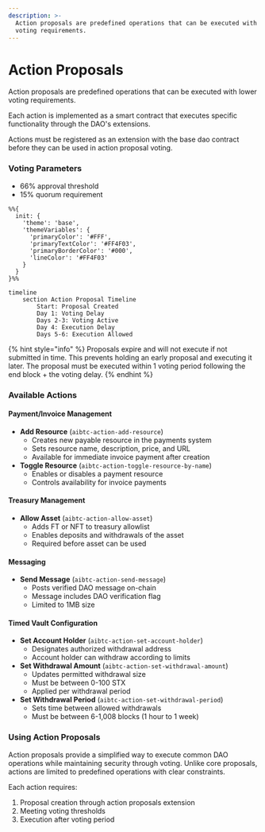 ```yaml
---
description: >-
  Action proposals are predefined operations that can be executed with lower
  voting requirements.
---
```


# Action Proposals

Action proposals are predefined operations that can be executed with lower voting requirements.

Each action is implemented as a smart contract that executes specific functionality through the DAO's extensions.

Actions must be registered as an extension with the base dao contract before they can be used in action proposal voting.

### Voting Parameters

- 66% approval threshold
- 15% quorum requirement

```mermaid
%%{
  init: {
    'theme': 'base',
    'themeVariables': {
      'primaryColor': '#FFF',
      'primaryTextColor': '#FF4F03',
      'primaryBorderColor': '#000',
      'lineColor': '#FF4F03'
    }
  }
}%%

timeline
    section Action Proposal Timeline
        Start: Proposal Created
        Day 1: Voting Delay
        Days 2-3: Voting Active
        Day 4: Execution Delay
        Days 5-6: Execution Allowed
```

{% hint style="info" %}
Proposals expire and will not execute if not submitted in time. This prevents holding an early proposal and executing it later. The proposal must be executed within 1 voting period following the end block + the voting delay.
{% endhint %}

### Available Actions

#### Payment/Invoice Management

- **Add Resource** (`aibtc-action-add-resource`)
  - Creates new payable resource in the payments system
  - Sets resource name, description, price, and URL
  - Available for immediate invoice payment after creation
- **Toggle Resource** (`aibtc-action-toggle-resource-by-name`)
  - Enables or disables a payment resource
  - Controls availability for invoice payments

#### Treasury Management

- **Allow Asset** (`aibtc-action-allow-asset`)
  - Adds FT or NFT to treasury allowlist
  - Enables deposits and withdrawals of the asset
  - Required before asset can be used

#### Messaging

- **Send Message** (`aibtc-action-send-message`)
  - Posts verified DAO message on-chain
  - Message includes DAO verification flag
  - Limited to 1MB size

#### Timed Vault Configuration

- **Set Account Holder** (`aibtc-action-set-account-holder`)
  - Designates authorized withdrawal address
  - Account holder can withdraw according to limits
- **Set Withdrawal Amount** (`aibtc-action-set-withdrawal-amount`)
  - Updates permitted withdrawal size
  - Must be between 0-100 STX
  - Applied per withdrawal period
- **Set Withdrawal Period** (`aibtc-action-set-withdrawal-period`)
  - Sets time between allowed withdrawals
  - Must be between 6-1,008 blocks (1 hour to 1 week)

### Using Action Proposals

Action proposals provide a simplified way to execute common DAO operations while maintaining security through voting. Unlike core proposals, actions are limited to predefined operations with clear constraints.

Each action requires:

1. Proposal creation through action proposals extension
2. Meeting voting thresholds
3. Execution after voting period
